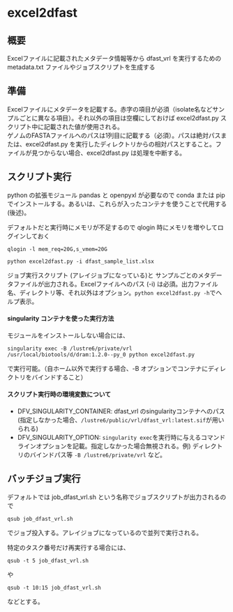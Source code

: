 # excel2dfast

## 概要

Excelファイルに記載されたメタデータ情報等から dfast_vrl を実行するための metadata.txt ファイルやジョブスクリプトを生成する

## 準備

Excelファイルにメタデータを記載する。赤字の項目が必須（isolate名などサンプルごとに異なる項目）。それ以外の項目は空欄にしておけば excel2dfast.py スクリプト中に記載された値が使用される。  
ゲノムのFASTAファイルへのパスは1列目に記載する（必須）。パスは絶対パスまたは、excel2dfast.py を実行したディレクトリからの相対パスとすること。ファイルが見つからない場合、excel2dfast.py は処理を中断する。

 

## スクリプト実行 

python の拡張モジュール pandas と openpyxl が必要なので conda または pip でインストールする。あるいは、これらが入ったコンテナを使うことで代用する(後述)。  


デフォルトだと実行時にメモリが不足するので qlogin 時にメモリを増やしてログインしておく 
```
qlogin -l mem_req=20G,s_vmem=20G
```

```
python excel2dfast.py -i dfast_sample_list.xlsx
```

ジョブ実行スクリプト (アレイジョブになっている)と サンプルごとのメタデータファイルが出力される。Excelファイルへのパス (-i) は必須。出力ファイル名、ディレクトリ等、それ以外はオプション。`python excel2dfast.py -h`でヘルプ表示。  

#### singularity コンテナを使った実行方法
モジュールをインストールしない場合には、  

```
singularity exec -B /lustre6/private/vrl /usr/local/biotools/d/dram:1.2.0--py_0 python excel2dfast.py
```

で実行可能。（自ホーム以外で実行する場合、-B オプションでコンテナにディレクトリをバインドすること）

#### スクリプト実行時の環境変数について  
- DFV_SINGULARITY_CONTAINER: dfast_vrl のsingularityコンテナへのパス (指定しなかった場合、`/lustre6/public/vrl/dfast_vrl:latest.sif`が用いられる)  
- DFV_SINGULARITY_OPTION: `singularity exec`を実行時に与えるコマンドラインオプションを記載。指定しなかった場合無視される。例) ディレクトリのバインドパス等 `-B /lustre6/private/vrl` など。  




## バッチジョブ実行

デフォルトでは job_dfast_vrl.sh という名称でジョブスクリプトが出力されるので
```
qsub job_dfast_vrl.sh
```
でジョブ投入する。アレイジョブになっているので並列で実行される。  

特定のタスク番号だけ再実行する場合には、

```
qsub -t 5 job_dfast_vrl.sh
```
や
```
qsub -t 10:15 job_dfast_vrl.sh
```
などとする。